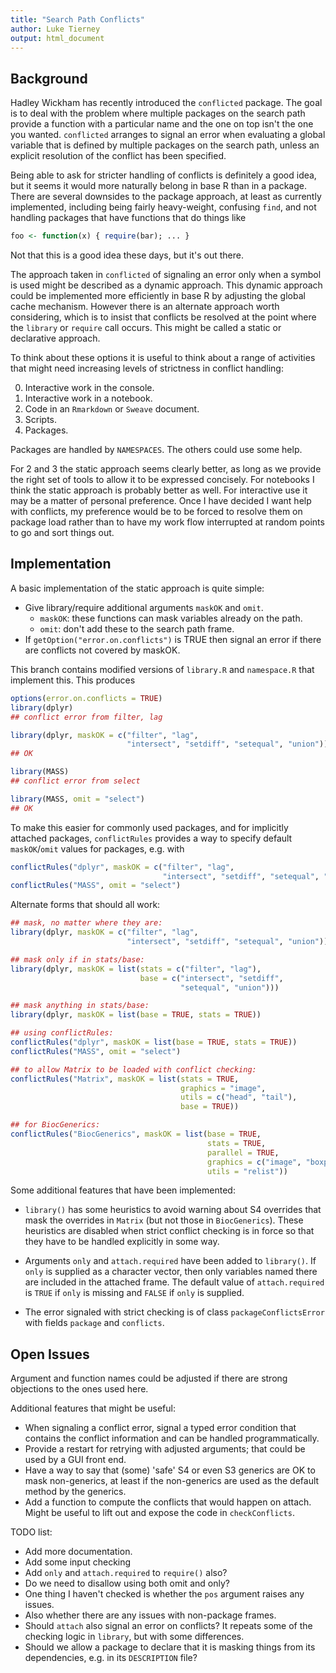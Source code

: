 ```yaml
---
title: "Search Path Conflicts"
author: Luke Tierney
output: html_document
---
```



## Background

Hadley Wickham has recently introduced the `conflicted` package.  The
goal is to deal with the problem where multiple packages on the search
path provide a function with a particular name and the one on top
isn't the one you wanted. `conflicted` arranges to signal an error
when evaluating a global variable that is defined by multiple packages
on the search path, unless an explicit resolution of the conflict has
been specified.

Being able to ask for stricter handling of conflicts is definitely a
good idea, but it seems it would more naturally belong in base R than
in a package. There are several downsides to the package approach, at
least as currently implemented, including being fairly heavy-weight,
confusing `find`, and not handling packages that have functions that
do things like

```r
foo <- function(x) { require(bar); ... }
```

Not that this is a good idea these days, but it's out there.

The approach taken in `conflicted` of signaling an error only when a
symbol is used might be described as a dynamic approach. This dynamic
approach could be implemented more efficiently in base R by adjusting
the global cache mechanism. However there is an alternate approach
worth considering, which is to insist that conflicts be resolved at
the point where the `library` or `require` call occurs. This might be
called a static or declarative approach.

To think about these options it is useful to think about a range of
activities that might need increasing levels of strictness in conflict
handling:

0. Interactive work in the console.
1. Interactive work in a notebook.
2. Code in an `Rmarkdown` or `Sweave` document.
3. Scripts.
4. Packages.

Packages are handled by `NAMESPACES`. The others could use some help.

For 2 and 3 the static approach seems clearly better, as long as we
provide the right set of tools to allow it to be expressed
concisely. For notebooks I think the static approach is probably
better as well. For interactive use it may be a matter of personal
preference. Once I have decided I want help with conflicts, my
preference would be to be forced to resolve them on package load
rather than to have my work flow interrupted at random points to go
and sort things out.


## Implementation

A basic implementation of the static approach is quite simple:

- Give library/require additional arguments `maskOK` and `omit`.
    - `maskOK`: these functions can mask variables already on the path.
    - `omit`: don't add these to the search path frame.
- If `getOption("error.on.conflicts")` is TRUE then signal an error if
  there are conflicts not covered by maskOK.

This branch contains modified versions of `library.R` and
`namespace.R` that implement this.  This produces

```r
options(error.on.conflicts = TRUE)
library(dplyr)
## conflict error from filter, lag

library(dplyr, maskOK = c("filter", "lag",
                          "intersect", "setdiff", "setequal", "union"))
## OK

library(MASS)
## conflict error from select

library(MASS, omit = "select")
## OK
```

To make this easier for commonly used packages, and for implicitly
attached packages, `conflictRules` provides a way to specify default
`maskOK`/`omit` values for packages, e.g. with

```r
conflictRules("dplyr", maskOK = c("filter", "lag",
                                  "intersect", "setdiff", "setequal", "union")))
conflictRules("MASS", omit = "select")
```

Alternate forms that should all work:
```r
## mask, no matter where they are:
library(dplyr, maskOK = c("filter", "lag",
                          "intersect", "setdiff", "setequal", "union"))

## mask only if in stats/base:
library(dplyr, maskOK = list(stats = c("filter", "lag"),
                             base = c("intersect", "setdiff",
                                      "setequal", "union")))

## mask anything in stats/base:
library(dplyr, maskOK = list(base = TRUE, stats = TRUE))

## using conflictRules:
conflictRules("dplyr", maskOK = list(base = TRUE, stats = TRUE))
conflictRules("MASS", omit = "select")

## to allow Matrix to be loaded with conflict checking:
conflictRules("Matrix", maskOK = list(stats = TRUE,
                                      graphics = "image",
                                      utils = c("head", "tail"),
                                      base = TRUE))

## for BiocGenerics:
conflictRules("BiocGenerics", maskOK = list(base = TRUE,
                                            stats = TRUE,
                                            parallel = TRUE,
                                            graphics = c("image", "boxplot"),
                                            utils = "relist"))
```

Some additional features that have been implemented:
  
- `library()` has some heuristics to avoid warning about S4 overrides
  that mask the overrides in `Matrix` (but not those in
  `BiocGenerics`).  These heuristics are disabled when strict
  conflict checking is in force so that they have to be handled
  explicitly in some way.

- Arguments `only` and `attach.required` have been added to
  `library()`. If `only` is supplied as a character vector, then only
  variables named there are included in the attached frame. The
  default value of `attach.required` is `TRUE` if `only` is missing
  and `FALSE` if `only` is supplied.

- The error signaled with strict checking is of class `packageConflictsError`
  with fields `package` and `conflicts`.


## Open Issues

Argument and function names could be adjusted if there are strong
objections to the ones used here.

Additional features that might be useful:

- When signaling a conflict error, signal a typed error condition that
  contains the conflict information and can be handled programmatically.
- Provide a restart for retrying with adjusted arguments; that could be used
  by a GUI front end.
- Have a way to say that (some) 'safe' S4 or even S3 generics are OK
  to mask non-generics, at least if the non-generics are used as the default
  method by the generics.
- Add a function to compute the conflicts that would happen on attach.
  Might be useful to lift out and expose the code in `checkConflicts`.
 
TODO list:

- Add more documentation.
- Add some input checking
- Add `only` and `attach.required` to `require()` also?
- Do we need to disallow using both omit and only?
- One thing I haven't checked is whether the `pos` argument raises any issues.
- Also whether there are any issues with non-package frames.
- Should `attach` also signal an error on conflicts? It repeats some
   of the checking logic in `library`, but with some differences.
- Should we allow a package to declare that it is masking things
  from its dependencies, e.g. in its `DESCRIPTION` file?

<!--
Local Variables:
mode: poly-markdown+R
mode: flyspell
End:
-->
